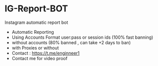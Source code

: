 # IG-Report-BOT
Instagram automatic report bot
- Automatic Reporting
- Using Accounts Format  user:pass or session ids (100% fast banning)
- without accounts (80% banned , can take +2 days to ban)
- with Proxies or without
- Contact : https://t.me/enginneer1
- Contact me for video proof
  
